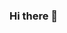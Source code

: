 ### Hi there 👋

<!--
**EmekaOnwukwe-FSTK/EmekaOnwukwe-FSTK** is a ✨ _special_ ✨ repository because its `README.md` (this file) appears on your GitHub profile.

Here are some ideas to get you started:

- 🔭 I’m currently working on UX/UI redesign of winamp
- 🌱 I’m currently learning Project managment and my User Interface skills
- 👯 I’m looking to collaborate on real world projects
- 🤔 I’m looking for help with ...
- 💬 Ask me about User research, user experience and User Interfaces
- 📫 How to reach me: onwukweemeka@gmail.com
- 😄 Pronouns: Him
- ⚡ Fun fact: I love making lots of people sweat to stay physically active
-->
